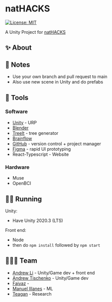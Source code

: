 # natHACKS

[![License: MIT](https://img.shields.io/badge/License-MIT-blue.svg)](https://opensource.org/licenses/MIT)

A Unity Project for [natHACKS](https://nathacks.devpost.com/)

## ✨ About





## 📰 Notes

* Use your own branch and pull request to main
* Also use new scene in Unity and do prefabs 



## 🔨 Tools

### Software

* [Unity](https://unity.com/) - URP
* [Blender](https://www.blender.org/)
* [TreeIt](https://www.evolved-software.com/treeit/treeit) - tree generator
* [Brainflow](https://brainflow.org/)
* [GitHub](https://www.github.com) - version control + project manager
* [Figma](https://www.figma.com/file/IcfrvkiN2HaKL51XlhzF6Y/natHACKS?node-id=0%3A1) - rapid UI prototyping
* React-Typescript - Website

### Hardware

* Muse
* OpenBCI



## 🏃‍♀️ Running

Unity:

* Have Unity 2020.3 (LTS)

Front end:

* Node
* then do `npm install` followed by `npm start`



## 👨‍👧‍👧 Team

<!--- put your links here --->

* [Andrew Li](http://andrewli.site/) - Unity/Game dev + front end
* [Andrew Tischenko]() - Unity/Game dev 
* [Faiyaz]() - 
* [Manuel Illanes]() - ML
* [Teagan]() - Research

